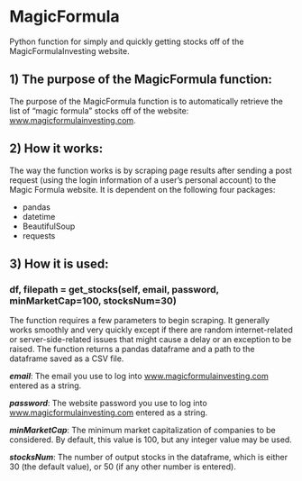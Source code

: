 # MagicFormula
Python function for simply and quickly getting stocks off of the MagicFormulaInvesting website.


## 1) The purpose of the MagicFormula function:

The purpose of the MagicFormula function is to automatically retrieve the list of “magic formula” stocks off of the website: www.magicformulainvesting.com.


## 2) How it works:

The way the function works is by scraping page results after sending a post request (using the login information of a user’s personal account) to the Magic Formula website. It is dependent on the following four packages:
- pandas
- datetime
- BeautifulSoup
- requests


## 3)  How it is used:

### df, filepath = get_stocks(self, email, password, minMarketCap=100, stocksNum=30)

The function requires a few parameters to begin scraping. It generally works smoothly and very quickly except if there are random internet-related or server-side-related issues that might cause a delay or an exception to be raised. The function returns a pandas dataframe and a path to the dataframe saved as a CSV file.


***email***: The email you use to log into www.magicformulainvesting.com entered as a string.


***password***: The website password you use to log into www.magicformulainvesting.com entered as a string.


***minMarketCap***: The minimum market capitalization of companies to be considered. By default, this value is 100, but any integer value may be used.


***stocksNum***: The number of output stocks in the dataframe, which is either 30 (the default value), or 50 (if any other number is entered).

